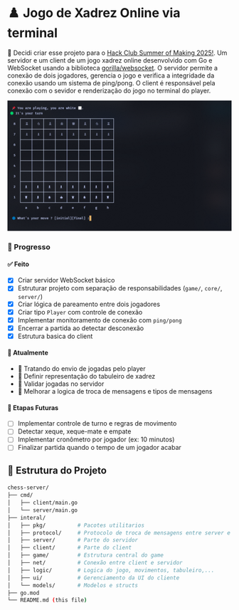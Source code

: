 # ♟️ Jogo de Xadrez Online via terminal 

 🧠 Decidi criar esse projeto para o [Hack Club Summer of Making 2025!](https://summer.hackclub.com/). Um servidor e um client de um jogo xadrez online desenvolvido com Go e WebSocket usando a biblioteca [gorilla/websocket](https://github.com/gorilla/websocket). O servidor permite a conexão de dois jogadores, gerencia o jogo e verifica a integridade da conexão usando um sistema de ping/pong. O client é responsável pela conexão com o sevidor e renderização do jogo no terminal do player. 

![alt text](./image.png) 

### 📌 Progresso
#### ✅ Feito

- [x] Criar servidor WebSocket básico 
- [x] Estruturar projeto com separação de responsabilidades (`game/`, `core/`, `server/`)
- [x] Criar lógica de pareamento entre dois jogadores
- [x] Criar tipo `Player` com controle de conexão
- [x] Implementar monitoramento de conexão com `ping/pong`
- [x] Encerrar a partida ao detectar desconexão
- [x] Estrutura basica do client

#### 📍 Atualmente 
- 🔧 Tratando do envio de jogadas pelo player
- 🔧 Definir representação do tabuleiro de xadrez
- 🔧 Validar jogadas no servidor
- 🔧 Melhorar a logica de troca de mensagens e tipos de mensagens 


#### 🧠  Etapas Futuras

- [ ] Implementar controle de turno e regras de movimento
- [ ] Detectar xeque, xeque-mate e empate
- [ ] Implementar cronômetro por jogador (ex: 10 minutos)
- [ ] Finalizar partida quando o tempo de um jogador acabar

## 📁 Estrutura do Projeto

```bash
chess-server/
├── cmd/
│   ├── client/main.go
│   └── server/main.go
├── interal/
│   ├── pkg/          # Pacotes utilitarios 
│   ├── protocol/     # Protocolo de troca de mensagens entre server e client
│   ├── server/       # Parte do servidor 
│   ├── client/       # Parte do client
│   ├── game/         # Estrutura central do game
│   ├── net/          # Conexão entre client e servidor 
│   ├── logic/        # Logica do jogo, movimentos, tabuleiro,...
│   ├── ui/           # Gerenciamento da UI do cliente
│   └── models/       # Modelos e structs
├── go.mod
└── README.md (this file)

